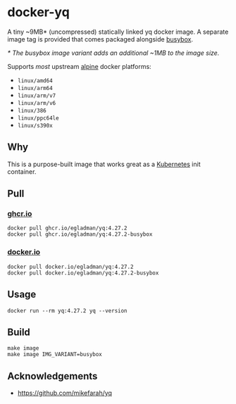 # docker-yq

A tiny ~9MB* (uncompressed) statically linked yq docker image. A separate image tag is provided that comes packaged alongside
[busybox](https://busybox.net/).

*\* The busybox image variant adds an additional ~1MB to the image size.*

Supports *most* upstream [alpine](https://www.alpinelinux.org/) docker platforms:

- `linux/amd64`
- `linux/arm64`
- `linux/arm/v7`
- `linux/arm/v6`
- `linux/386`
- `linux/ppc64le`
- `linux/s390x`

## Why

This is a purpose-built image that works great as a [Kubernetes](https://kubernetes.io/) init container.

## Pull

### [ghcr.io](https://github.com/egladman/docker-yq/pkgs/container/yq)

```
docker pull ghcr.io/egladman/yq:4.27.2
docker pull ghcr.io/egladman/yq:4.27.2-busybox
```

### [docker.io](https://hub.docker.com/r/egladman/yq)

```
docker pull docker.io/egladman/yq:4.27.2
docker pull docker.io/egladman/yq:4.27.2-busybox
```

## Usage

```
docker run --rm yq:4.27.2 yq --version
```

## Build

```
make image
make image IMG_VARIANT=busybox
```

## Acknowledgements

- https://github.com/mikefarah/yq
